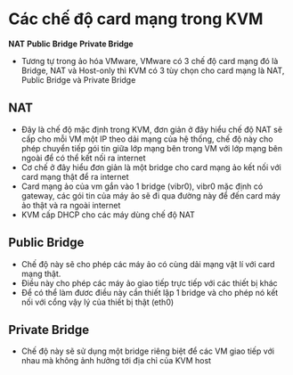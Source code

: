 # Các chế độ card mạng trong KVM
**NAT**
**Public Bridge**
**Private Bridge**

- Tương tự trong ảo hóa VMware, VMware có 3 chế độ card mạng đó là Bridge, NAT và Host-only thì KVM có 3 tùy chọn cho card mạng là NAT, Public Bridge và Private Bridge

## NAT
- Đây là chế độ mặc định trong KVM, đơn giản ở đây hiểu chế độ NAT sẽ cấp cho mỗi VM một IP theo dải mạng của hệ thống, chế độ này cho phép chuyển tiếp gói tin giữa lớp mạng bên trong VM với lớp mạng bên ngoài để có thể kết nối ra internet
- Cơ chế ở đây hiểu đơn giản là một bridge cho card mạng ảo kết nối với card mạng thật để ra internet
- Card mạng ảo của vm gắn vào 1 bridge (vibr0), vibr0 mặc định có gateway, các gói tin của máy ảo sẽ đi qua đường này để đến card máy ảo thật và ra ngoài internet
- KVM cấp DHCP cho các máy dùng chế độ NAT

## Public Bridge
- Chế độ này sẽ cho phép các máy ảo có cùng dải mạng vật lí với card mạng thật.
- Điều này cho phép các máy ảo giao tiếp trực tiếp với các thiết bị khác
- Để có thể làm đươc điều này cần thiết lập 1 bridge và cho phép nó kết nối với cổng vậy lý của thiết bị thật (eth0)

## Private Bridge
- Chế độ này sẽ sử dụng một bridge riêng biệt để các VM giao tiếp với nhau mà không ảnh hưởng tới địa chỉ của KVM host

